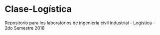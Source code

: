 # Clase-Logística
Repositorio para los laboratorios de ingeniería civil industrial  - Logística - 2do Semestre 2018
